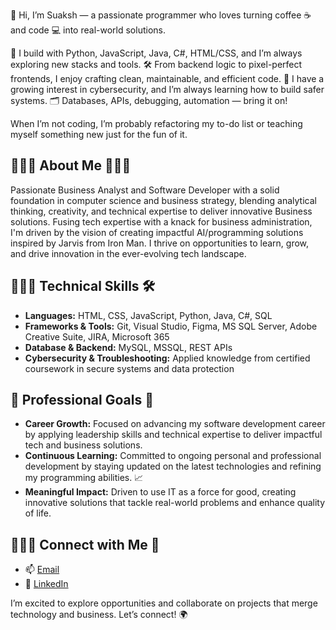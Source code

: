 👋 Hi, I’m Suaksh — a passionate programmer who loves turning coffee ☕ and code 💻 into real-world solutions.

🔧 I build with Python, JavaScript, Java, C#, HTML/CSS, and I’m always exploring new stacks and tools.
🛠️ From backend logic to pixel-perfect frontends, I enjoy crafting clean, maintainable, and efficient code.
🔐 I have a growing interest in cybersecurity, and I’m always learning how to build safer systems.
🗂️ Databases, APIs, debugging, automation — bring it on!

When I’m not coding, I’m probably refactoring my to-do list or teaching myself something new just for the fun of it.

## 👨🏻‍🎓 About Me 👨🏻‍💼
Passionate Business Analyst and Software Developer with a solid foundation in computer science and business strategy, blending analytical thinking, creativity, and technical expertise to deliver innovative Business solutions. Fusing tech expertise with a knack for business administration, I'm driven by the vision of creating impactful AI/programming solutions inspired by Jarvis from Iron Man. I thrive on opportunities to learn, grow, and drive innovation in the ever-evolving tech landscape.

## 👨🏻‍💻 Technical Skills 🛠️
- **Languages:** HTML, CSS, JavaScript, Python, Java, C#, SQL 
- **Frameworks & Tools:** Git, Visual Studio, Figma, MS SQL Server, Adobe Creative Suite, JIRA, Microsoft 365
- **Database & Backend:** MySQL, MSSQL, REST APIs
- **Cybersecurity & Troubleshooting:** Applied knowledge from certified coursework in secure systems and data protection

## 🎯 Professional Goals 🚀
- **Career Growth:** Focused on advancing my software development career by applying leadership skills and technical expertise to deliver impactful tech and business solutions.
- **Continuous Learning:** Committed to ongoing personal and professional development by staying updated on the latest technologies and refining my programming abilities. 📈
- **Meaningful Impact:**  Driven to use IT as a force for good, creating innovative solutions that tackle real-world problems and enhance quality of life.

## 🙋🏻‍♂️ Connect with Me 📨 
- 📫 [Email](mailto:suaksh9990@gmail.com)
- 🔗 [LinkedIn](https://www.linkedin.com/in/suaksh-sharma)

I’m excited to explore opportunities and collaborate on projects that merge technology and business. Let’s connect! 🌍
